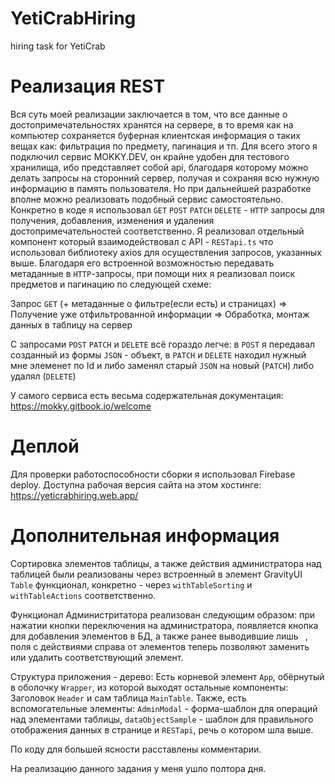 # YetiCrabHiring
hiring task for YetiCrab

# Реализация REST
Вся суть моей реализации заключается в том, что все данные о достопримечательностях хранятся на сервере, в то время как на компьютер сохраняется буферная клиентская информация о таких вещах как: фильтрация по предмету, пагинация и тп. Для всего этого я подключил сервис MOKKY.DEV, он крайне удобен для тестового хранилища, ибо представляет собой api, благодаря которому можно делать запросы на сторонний сервер, получая и сохраняя всю нужную информацию в память пользователя. Но при дальнейшей разработке вполне можно реализовать подобный сервис самостоятельно. Конкретно в коде я использовал `GET` `POST` `PATCH` `DELETE` - `HTTP` запросы для получения, добавления, изменения и удаления достопримечательностей соответственно. Я реализовал отдельный компонент который взаимодействовал с API - `RESTapi.ts` что использовал библиотеку axios для осуществления запросов, указанных выше. Благодаря его встроенной возможностью передавать метаданные в `HTTP`-запросы, при помощи них я реализовал поиск предметов и пагинацию по следующей схеме:

Запрос `GET` (+ метаданные о фильтре(если есть) и страницах) => Получение уже отфильтрованной информации => Обработка, монтаж данных в таблицу на сервер

С запросами `POST` `PATCH` и `DELETE` всё гораздо легче: в `POST` я передавал созданный из формы `JSON` - объект, в `PATCH` и `DELETE` находил нужный мне элеменет по Id и либо заменял старый `JSON` на новый (`PATCH`) либо удалял (`DELETE`)

У самого сервиса есть весьма содержательная документация: https://mokky.gitbook.io/welcome

# Деплой
Для проверки работоспособности сборки я использовал Firebase deploy. Доступна рабочая версия сайта на этом хостинге: https://yeticrabhiring.web.app/

# Дополнительная информация 
Сортировка элементов таблицы, а также действия администратора над таблицей были реализованы через встроенный в элемент GravityUI `Table` функционал, конкретно - через `withTableSorting` и `withTableActions` соответственно.

Функционал Администритатора реализован следующим образом: при нажатии кнопки переключения на администратора, появляется кнопка для добавления элементов в БД, а также ранее выводившие лишь ` `, поля с действиями справа от элементов теперь позволяют заменить или удалить соответствующий элемент.

Структура приложения - дерево: Есть корневой элемент `App`, обёрнутый в оболочку `Wrapper`, из которой выходят остальные компоненты: Заголовок `Header` и сам таблица `MainTable`. Также, есть вспомогательные элементы: `AdminModal` - форма-шаблон для операций над элементами таблицы, `dataObjectSample` - шаблон для правильного отображения данных в странице и `RESTapi`, речь о котором шла выше. 

По коду для большей ясности расставлены комментарии.

На реализацию данного задания у меня ушло полтора дня.
